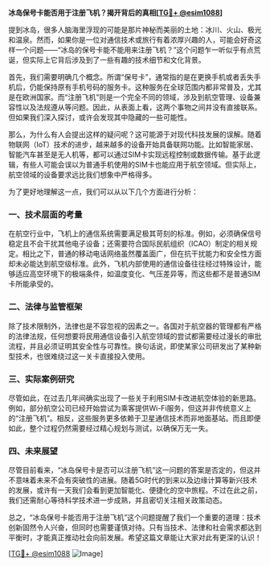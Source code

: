 **冰岛保号卡能否用于注册飞机？揭开背后的真相[[TG💪+ @esim1088](https://t.me/s/esim1088)]**

提到冰岛，很多人脑海里浮现的可能是那片神秘而美丽的土地：冰川、火山、极光和温泉。然而，如果你是一位对通信技术或旅行有着浓厚兴趣的人，可能会好奇这样一个问题——“冰岛的保号卡能不能用来注册飞机？”这个问题乍一听似乎有点荒诞，但实际上它背后涉及到了一些有趣的技术细节和文化背景。

首先，我们需要明确几个概念。所谓“保号卡”，通常指的是在更换手机或者丢失手机后，仍能保持原有手机号码的服务卡。这种服务在全球范围内都非常普及，尤其是在欧洲国家。而“注册飞机”则是一个完全不同的领域，涉及到航空管理、设备兼容性以及法规遵从等问题。因此，从表面上看，这两个事物之间并没有直接联系。但如果我们深入探讨，或许会发现其中隐藏的一些可能性。

那么，为什么有人会提出这样的疑问呢？这可能源于对现代科技发展的误解。随着物联网（IoT）技术的进步，越来越多的设备开始具备联网功能。比如智能家居、智能汽车甚至是无人机等，都可以通过SIM卡实现远程控制或数据传输。基于此逻辑，有些人可能会误以为普通手机使用的SIM卡也能应用于航空领域。但实际上，航空领域的设备要求远比我们想象中严格得多。

为了更好地理解这一点，我们可以从以下几个方面进行分析：

### 一、技术层面的考量

在航空行业中，飞机上的通信系统需要满足极其苛刻的标准。例如，必须确保信号稳定且不会干扰其他电子设备；还需要符合国际民航组织（ICAO）制定的相关规定。相比之下，普通的移动电话网络虽然覆盖面广，但在抗干扰能力和安全性方面却未必能达到航空级标准。此外，飞机内部使用的通信设备往往经过特殊设计，能够适应高空环境下的极端条件，如温度变化、气压差异等，而这些都不是普通SIM卡所能承受的。

### 二、法律与监管框架

除了技术限制外，法律也是不容忽视的因素之一。各国对于航空器的管理都有严格的法律法规，任何想要将民用通信设备引入航空领域的尝试都需要经过漫长的审批流程，并且必须证明其安全性与可靠性。换句话说，即使某家公司研发出了某种新型技术，也很难绕过这一关卡直接投入使用。

### 三、实际案例研究

尽管如此，在过去几年间确实出现了一些关于利用SIM卡改进航空体验的新思路。例如，部分航空公司已经开始尝试为乘客提供Wi-Fi服务，但这并非传统意义上的“注册飞机”。相反，这些服务更多依赖于卫星通信技术而非地面基站。而且即便如此，整个过程仍然需要经过精心规划与测试，以确保万无一失。

### 四、未来展望

尽管目前看来，“冰岛保号卡是否可以注册飞机”这一问题的答案是否定的，但这并不意味着未来不会有突破性的进展。随着5G时代的到来以及边缘计算等新兴技术的发展，或许有一天我们会看到更加智能化、便捷化的空中旅程。不过在此之前，我们还需耐心等待科学技术进一步成熟，并且密切关注相关政策动态。

总之，“冰岛保号卡能否用于注册飞机”这个问题提醒了我们一个重要的道理：技术创新固然令人兴奋，但同时也需要谨慎对待。只有当技术、法律和社会需求都达到平衡时，才能真正推动社会向前发展。希望这篇文章能让大家对此有更深的认识！

[[TG💪+ @esim1088](https://t.me/s/esim1088) ![Image](https://i.postimg.cc/4NQfJmqS/Snipaste-2025-05-13-00-14-12.png)]